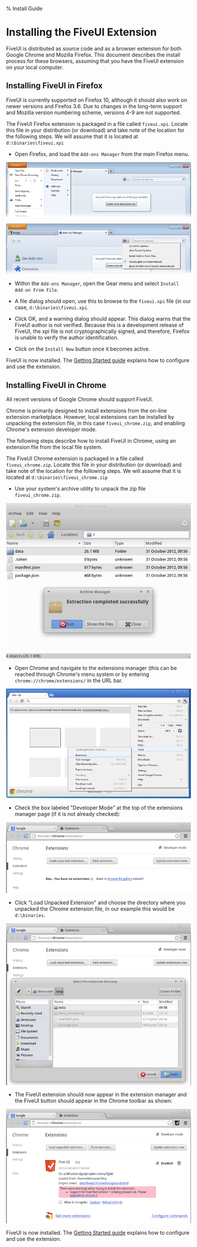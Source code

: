 % Install Guide

# Installing the FiveUI Extension

FiveUI is distributed as source code and as a browser extension for
both Google Chrome and Mozilla Firefox.  This document describes the
install process for these browsers, assuming that you have the FiveUI
extension on your local computer.

## Installing FiveUI in Firefox

FiveUI is currently supported on Firefox 10, although it should also
work on newer versions and Firefox 3.6.  Due to changes in the
long-term support and Mozilla version numbering scheme, versions 4-9
are not supported.

The FiveUI Firefox extension is packaged in a file called
`fiveui.xpi`.  Locate this file in your distribution (or download) and
take note of the location for the following steps.  We will assume
that it is located at `d:\binaries\fiveui.xpi`

 * Open Firefox, and load the `Add-ons Manager` from the main Firefox
   menu.

![Access the Firefox Add-ons Manager from the main Firefox menu](figures/ff-menu.png)

![The Add-ons Manager Gear menu has an install from file entry.](figures/ff-add-on-installer.png)

 * Within the `Add-ons Manager`, open the Gear menu and select
   `Install Add-on From File`.

 * A file dialog should open, use this to browse to the `fiveui.xpi`
   file (in our case, `d:\binaries\fiveui.xpi`.

 * Click OK, and a warning dialog should appear.  This dialog warns
   that the FiveUI author is not verified.  Because this is a
   development release of FiveUI, the xpi file is not
   cryptographically signed, and therefore, Firefox is unable to
   verify the author identification.

 * Click on the `Install Now` button once it becomes active.

FiveUI is now installed.  The [Getting Started guide](gettingStarted.html)
explains how to configure and use the extension.

## Installing FiveUI in Chrome

All recent versions of Google Chrome should support FiveUI.

Chrome is primarily designed to install extensions from the on-line
extension marketplace. However, local extensions can be installed by
unpacking the extension file, in this case `fiveui_chrome.zip`, and
enabling Chrome's extension developer mode.

The following steps describe how to install FiveUI in Chrome, using an
extension file from the local file system.

The FiveUI Chrome extension is packaged in a file called `fiveui_chrome.zip`.
Locate this file in your distribution (or download) and take note of
the location for the following steps.  We will assume that it is
located at `d:\binaries\fiveui_chrome.zip`

 * Use your system's archive utility to unpack the zip file `fiveui_chrome.zip`.

![Unpack the extension](figures/unzip_ext.png)

 * Open Chrome and navigate to the extensions manager (this can be reached
   through Chrome's menu system or by entering ```chrome://chrome/extensions/```
   in the URL bar.

![Navigate to the extension manager](figures/chrome-menu.png)

 * Check the box labeled "Developer Mode" at the top of the extensions manager
   page (if it is not already checked):

![Chrome developer mode](figures/chrome_developer_mode.png)

 * Click "Load Unpacked Extension" and choose the directory where you unpacked
   the Chrome extension file, in our example this would be `d:\binaries`.

![Load Unpacked Extension](figures/load_unpacked_extension.png)

 * The FiveUI extension should now appear in the extension manager and the
   FiveUI button should appear in the Chrome toolbar as shown:

![FiveUI Installed](figures/fiveui_installed.png)

FiveUI is now installed.  The [Getting Started guide](gettingStarted.html)
explains how to configure and use the extension.
